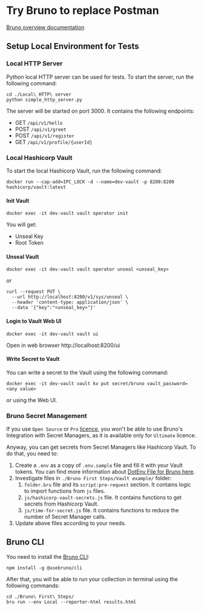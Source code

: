 # Try Bruno to replace Postman

[Bruno overview documentation](https://docs.usebruno.com/introduction/what-is-bruno)

## Setup Local Environment for Tests

### Local HTTP Server
Python local HTTP server can be used for tests.
To start the server, run the following command:
```
cd ./Local\ HTTP\ server
python simple_http_server.py
```
The server will be started on port 3000.
It contains the following endpoints:
* GET `/api/v1/hello`
* POST `/api/v1/greet`
* POST `/api/v1/register`
* GET `/api/v1/profile/{userId}`

### Local Hashicorp Vault
To start the local Hashicorp Vault, run the following command:
```
docker run --cap-add=IPC_LOCK -d --name=dev-vault -p 8200:8200 hashicorp/vault:latest
```

#### Init Vault
```
docker exec -it dev-vault vault operator init
```
You will get:
* Unseal Key
* Root Token

#### Unseal Vault
```
docker exec -it dev-vault vault operator unseal <unseal_key>
```
or
```
curl --request PUT \
  --url http://localhost:8200/v1/sys/unseal \
  --header 'content-type: application/json' \
  --data '{"key":"<unseal_key>"}'
```

#### Login to Vault Web UI
```
docker exec -it dev-vault vault ui
```
Open in web browser http://localhost:8200/ui

#### Write Secret to Vault
You can write a secret to the Vault using the following command:
```
docker exec -it dev-vault vault kv put secret/bruno vault_password=<any value>
```
or using the Web UI.

### Bruno Secret Management
If you use `Open Source` or `Pro` [licence](https://www.usebruno.com/pricing), you won't be able to use Bruno's Integration with Secret Managers, as it is available only for `Ultimate` licence.

Anyway, you can get secrets from Secret Managers like Hashicorp Vault. To do that, you need to:
1. Create a `.env` as a copy of `.env.sample` file and fill it with your Vault tokens. You can find more information about [DotEnv File for Bruno here](https://docs.usebruno.com/secrets-management/dotenv-file).
2. Investigate files in `./Bruno First Steps/Vault example/` folder:
   1. `folder.bru` file and its `script:pre-request` section. It contains logic to import functions from `js` files.
   2. `js/hashicorp-vault-secrets.js` file. It contains functions to get secrets from Hashicorp Vault.
   3. `js/time-for-secret.js` file. It contains functions to reduce the number of Secret Manager calls.
3. Update above files according to your needs.

## Bruno CLI
You need to install the [Bruno CLI](https://docs.usebruno.com/bru-cli/overview):
```
npm install -g @usebruno/cli
```
After that, you will be able to run your collection in terminal using the following commands:
```
cd ./Bruno\ First\ Steps/
bru run --env Local --reporter-html results.html
```
